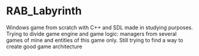 # RAB_Labyrinth
Windows game from scratch with C++ and SDL made in studying purposes.
Trying to divide game engine and game logic: managers from several games of mine and entities of this game only.
Still trying to find a way to create good game architecture
